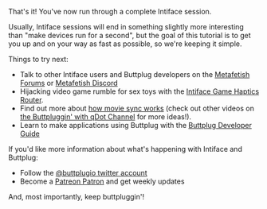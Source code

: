 That's it! You've now run through a complete Intiface session.

Usually, Intiface sessions will end in something slightly more
interesting than "make devices run for a second", but the goal of this
tutorial is to get you up and on your way as fast as possible, so
we're keeping it simple.

Things to try next:

- Talk to other Intiface users and Buttplug developers on the
  [Metafetish Forums](https://metafetish.club) or [Metafetish
  Discord](https://discord.buttplug.io)
- Hijacking video game rumble for sex toys with the [Intiface Game
  Haptics Router](https://intiface.com/ghr).
- Find out more about [how movie sync
  works](https://youtu.be/qgdk77C5SFc) (check out other videos on [the
  Buttpluggin' with qDot Channel](https://youtube.buttplug.io) for
  more ideas!).
- Learn to make applications using Buttplug with the [Buttplug
  Developer Guide](https://buttplug-developer-guide.docs.buttplug.io)

If you'd like more information about what's happening with Intiface
and Buttplug:

- Follow the [@buttplugio twitter account](https://twitter.com/buttplugio)
- Become a [Patreon Patron](https://patreon.com/qdot) and get weekly
  updates
  
And, most importantly, keep buttpluggin'!
